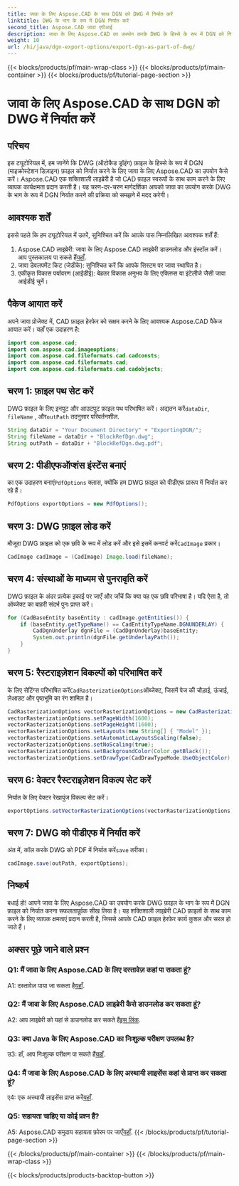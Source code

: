 ```yaml
---
title: जावा के लिए Aspose.CAD के साथ DGN को DWG में निर्यात करें
linktitle: DWG के भाग के रूप में DGN निर्यात करें
second_title: Aspose.CAD जावा एपीआई
description: जावा के लिए Aspose.CAD का उपयोग करके DWG के हिस्से के रूप में DGN को निर्यात करने का तरीका जानें। कुशल सीएडी फ़ाइल हेरफेर के लिए हमारी चरण-दर-चरण मार्गदर्शिका का पालन करें।
weight: 10
url: /hi/java/dgn-export-options/export-dgn-as-part-of-dwg/
---
```


{{< blocks/products/pf/main-wrap-class >}}
{{< blocks/products/pf/main-container >}}
{{< blocks/products/pf/tutorial-page-section >}}

# जावा के लिए Aspose.CAD के साथ DGN को DWG में निर्यात करें

## परिचय

इस ट्यूटोरियल में, हम जानेंगे कि DWG (ऑटोकैड ड्रॉइंग) फ़ाइल के हिस्से के रूप में DGN (माइक्रोस्टेशन डिज़ाइन) फ़ाइल को निर्यात करने के लिए जावा के लिए Aspose.CAD का उपयोग कैसे करें। Aspose.CAD एक शक्तिशाली लाइब्रेरी है जो CAD फ़ाइल स्वरूपों के साथ काम करने के लिए व्यापक कार्यक्षमता प्रदान करती है। यह चरण-दर-चरण मार्गदर्शिका आपको जावा का उपयोग करके DWG के भाग के रूप में DGN निर्यात करने की प्रक्रिया को समझने में मदद करेगी।

## आवश्यक शर्तें

इससे पहले कि हम ट्यूटोरियल में उतरें, सुनिश्चित करें कि आपके पास निम्नलिखित आवश्यक शर्तें हैं:
1. Aspose.CAD लाइब्रेरी: जावा के लिए Aspose.CAD लाइब्रेरी डाउनलोड और इंस्टॉल करें। आप पुस्तकालय पा सकते हैं[यहाँ](https://releases.aspose.com/cad/java/).
2. जावा डेवलपमेंट किट (जेडीके): सुनिश्चित करें कि आपके सिस्टम पर जावा स्थापित है।
3. एकीकृत विकास पर्यावरण (आईडीई): बेहतर विकास अनुभव के लिए एक्लिप्स या इंटेलीजे जैसी जावा आईडीई चुनें।

## पैकेज आयात करें

अपने जावा प्रोजेक्ट में, CAD फ़ाइल हेरफेर को सक्षम करने के लिए आवश्यक Aspose.CAD पैकेज आयात करें। यहाँ एक उदाहरण है:

```java
import com.aspose.cad;
import com.aspose.cad.imageoptions;
import com.aspose.cad.fileformats.cad.cadconsts;
import com.aspose.cad.fileformats.cad;
import com.aspose.cad.fileformats.cad.cadobjects;
```

## चरण 1: फ़ाइल पथ सेट करें

 DWG फ़ाइल के लिए इनपुट और आउटपुट फ़ाइल पथ परिभाषित करें। अद्यतन करें`dataDir`, `fileName` , और`outPath` तदनुसार परिवर्तनशील.

```java
String dataDir = "Your Document Directory" + "ExportingDGN/";
String fileName = dataDir + "BlockRefDgn.dwg";
String outPath = dataDir + "BlockRefDgn.dwg.pdf";
```

## चरण 2: पीडीएफऑप्शंस इंस्टेंस बनाएं

 का एक उदाहरण बनाएं`PdfOptions` क्लास, क्योंकि हम DWG फ़ाइल को पीडीएफ प्रारूप में निर्यात कर रहे हैं।

```java
PdfOptions exportOptions = new PdfOptions();
```

## चरण 3: DWG फ़ाइल लोड करें

 मौजूदा DWG फ़ाइल को एक छवि के रूप में लोड करें और इसे इसमें कनवर्ट करें`CadImage` प्रकार।

```java
CadImage cadImage = (CadImage) Image.load(fileName);
```

## चरण 4: संस्थाओं के माध्यम से पुनरावृति करें

DWG फ़ाइल के अंदर प्रत्येक इकाई पर जाएँ और जाँचें कि क्या यह एक छवि परिभाषा है। यदि ऐसा है, तो ऑब्जेक्ट का बाहरी संदर्भ पुनः प्राप्त करें।

```java
for (CadBaseEntity baseEntity : cadImage.getEntities()) {
    if (baseEntity.getTypeName() == CadEntityTypeName.DGNUNDERLAY) {
        CadDgnUnderlay dgnFile = (CadDgnUnderlay)baseEntity;
        System.out.println(dgnFile.getUnderlayPath());
    }
}
```

## चरण 5: रैस्टराइज़ेशन विकल्पों को परिभाषित करें

 के लिए सेटिंग्स परिभाषित करें`CadRasterizationOptions`ऑब्जेक्ट, जिसमें पेज की चौड़ाई, ऊंचाई, लेआउट और पृष्ठभूमि का रंग शामिल है।

```java
CadRasterizationOptions vectorRasterizationOptions = new CadRasterizationOptions();
vectorRasterizationOptions.setPageWidth(1600);
vectorRasterizationOptions.setPageHeight(1600);
vectorRasterizationOptions.setLayouts(new String[] { "Model" });
vectorRasterizationOptions.setAutomaticLayoutsScaling(false);
vectorRasterizationOptions.setNoScaling(true);
vectorRasterizationOptions.setBackgroundColor(Color.getBlack());
vectorRasterizationOptions.setDrawType(CadDrawTypeMode.UseObjectColor);
```

## चरण 6: वेक्टर रैस्टराइज़ेशन विकल्प सेट करें

निर्यात के लिए वेक्टर रेखापुंज विकल्प सेट करें।

```java
exportOptions.setVectorRasterizationOptions(vectorRasterizationOptions);
```

## चरण 7: DWG को पीडीएफ में निर्यात करें

 अंत में, कॉल करके DWG को PDF में निर्यात करें`save` तरीका।

```java
cadImage.save(outPath, exportOptions);
```

## निष्कर्ष

बधाई हो! आपने जावा के लिए Aspose.CAD का उपयोग करके DWG फ़ाइल के भाग के रूप में DGN फ़ाइल को निर्यात करना सफलतापूर्वक सीख लिया है। यह शक्तिशाली लाइब्रेरी CAD फ़ाइलों के साथ काम करने के लिए व्यापक क्षमताएं प्रदान करती है, जिससे आपके CAD फ़ाइल हेरफेर कार्य कुशल और सरल हो जाते हैं।

## अक्सर पूछे जाने वाले प्रश्न

### Q1: मैं जावा के लिए Aspose.CAD के लिए दस्तावेज़ कहां पा सकता हूं?

 A1: दस्तावेज़ पाया जा सकता है[यहाँ](https://reference.aspose.com/cad/java/).

### Q2: मैं जावा के लिए Aspose.CAD लाइब्रेरी कैसे डाउनलोड कर सकता हूं?

 A2: आप लाइब्रेरी को यहां से डाउनलोड कर सकते हैं[इस लिंक](https://releases.aspose.com/cad/java/).

### Q3: क्या Java के लिए Aspose.CAD का निःशुल्क परीक्षण उपलब्ध है?

 उ3: हाँ, आप निःशुल्क परीक्षण पा सकते हैं[यहाँ](https://releases.aspose.com/).

### Q4: मैं जावा के लिए Aspose.CAD के लिए अस्थायी लाइसेंस कहां से प्राप्त कर सकता हूं?

 ए4: एक अस्थायी लाइसेंस प्राप्त करें[यहाँ](https://purchase.aspose.com/temporary-license/).

### Q5: सहायता चाहिए या कोई प्रश्न हैं?

 A5: Aspose.CAD समुदाय सहायता फ़ोरम पर जाएँ[यहाँ](https://forum.aspose.com/c/cad/19).
{{< /blocks/products/pf/tutorial-page-section >}}

{{< /blocks/products/pf/main-container >}}
{{< /blocks/products/pf/main-wrap-class >}}

{{< blocks/products/products-backtop-button >}}
